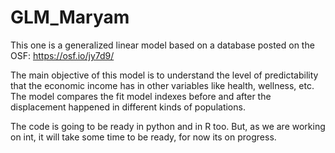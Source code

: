 # GLM_Maryam
This one is a generalized linear model based on a database posted on the OSF: https://osf.io/jy7d9/

The main objective of this model is to understand the level of predictability that the economic income has in other variables like health, wellness, etc. 
The model compares the fit model indexes before and after the displacement happened in different kinds of populations. 


The code is going to be ready in python and in R too. But, as we are working on int, it will take some time to be ready, for now its on progress. 
